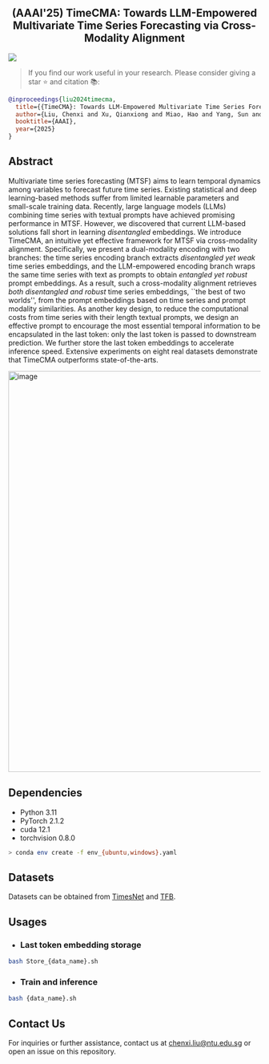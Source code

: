 <div align="center">
  <!-- <h1><b> TimeCMA </b></h1> -->
  <!-- <h2><b> Time-CMA </b></h2> -->
  <h2><b> (AAAI'25) TimeCMA: Towards LLM-Empowered Multivariate Time Series Forecasting via Cross-Modality Alignment </b></h2>
</div>

[![](http://img.shields.io/badge/cs.LG-arXiv%3A2406.01638-B31B1B.svg)](https://arxiv.org/abs/2406.01638)

> If you find our work useful in your research. Please consider giving a star ⭐ and citation 📚:

```bibtex
@inproceedings{liu2024timecma,
  title={{TimeCMA}: Towards LLM-Empowered Multivariate Time Series Forecasting via Cross-Modality Alignment},
  author={Liu, Chenxi and Xu, Qianxiong and Miao, Hao and Yang, Sun and Zhang, Lingzheng and Long, Cheng and Li, Ziyue and Zhao, Rui},
  booktitle={AAAI},
  year={2025}
}
```

## Abstract
Multivariate time series forecasting (MTSF) aims to learn temporal dynamics among variables to forecast future time series. Existing statistical and deep learning-based methods suffer from limited learnable parameters and small-scale training data. Recently, large language models (LLMs) combining time series with textual prompts have achieved promising performance in MTSF. However, we discovered that current LLM-based solutions fall short in learning *disentangled* embeddings. We introduce TimeCMA, an intuitive yet effective framework for MTSF via cross-modality alignment. Specifically, we present a dual-modality encoding with two branches: the time series encoding branch extracts *disentangled yet weak* time series embeddings, and the LLM-empowered encoding branch wraps the same time series with text as prompts to obtain *entangled yet robust* prompt embeddings. As a result, such a cross-modality alignment retrieves *both disentangled and robust* time series embeddings, ``the best of two worlds'', from the prompt embeddings based on time series and prompt modality similarities. As another key design, to reduce the computational costs from time series with their length textual prompts, we design an effective prompt to encourage the most essential temporal information to be encapsulated in the last token: only the last token is passed to downstream prediction. We further store the last token embeddings to accelerate inference speed. Extensive experiments on eight real datasets demonstrate that TimeCMA outperforms state-of-the-arts.

<img width="800" alt="image" src="https://github.com/user-attachments/assets/d188e92e-e993-4481-851e-2b74c5353d0a" />

## Dependencies

* Python 3.11
* PyTorch 2.1.2
* cuda 12.1
* torchvision 0.8.0

```bash
> conda env create -f env_{ubuntu,windows}.yaml
```

## Datasets
Datasets can be obtained from [TimesNet](https://drive.google.com/drive/folders/13Cg1KYOlzM5C7K8gK8NfC-F3EYxkM3D2) and [TFB](https://drive.google.com/file/d/1vgpOmAygokoUt235piWKUjfwao6KwLv7/view).

## Usages
* ### Last token embedding storage

```bash
bash Store_{data_name}.sh
```

* ### Train and inference
   
```bash
bash {data_name}.sh
```

## Contact Us
For inquiries or further assistance, contact us at [chenxi.liu@ntu.edu.sg](mailto:chenxi.liu@ntu.edu.sg) or open an issue on this repository.

